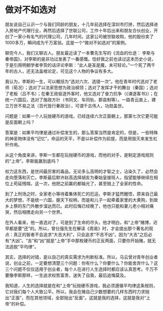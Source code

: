 # 做对不如选对

朋友说自己认识一个与我们同龄的朋友，十几年前选择在深圳市打拼，然后选择进入房地产代理行业，再然后选择了世联公司，工作十年后出来和朋友合伙创业，开创了一家小有名气的代理公司，几年时间，这家公司被世联收购，他的股份卖了1000多万，瞬间成为千万富翁。这是一个“做对不如选对”的案例。 

聊完今人，我们又聊古人。朋友最近读了一本曹先生写的《流血的仕途： 李斯与秦帝国》，对李斯的是非功过发表了一番感慨。恰好我之前也读过这本历史小说，于是引用明朝学者李贽的话评论李斯：“此人是圣是魔，未可轻论。”一个死了两千年的古人，还无法盖棺论定，可见这个人物的争议有多大。 

我认为，李斯的一生，可以概括为“选对六次、选错一次”。他在青年时代选对了老师（荀况）；选对了以法家思想为政治纲领；选对了发挥才干的舞台（秦国）；选对了老板（吕不韦）；在秦王政驱逐外客时，他又选对了奋力抗争（《谏逐客书》）；在统一六国后，选对了施政方针（书同文、车同轨、郡县制等）。一路青云直上，建立万世不易之法（百代皆行秦政治），可谓千古伟人，功勋盖世。 

问题是：如果一个人玩抛硬币的游戏，已经连续六次正面朝上，那第七次它更可能是反面朝上吗？ 

答案是：如果平均律是通过补偿发生的，那么答案当然是肯定的，但是，一些特殊的神圣物体没有“记忆”，命运的天平，不是以补偿作为前提，而是用毁灭来发生杠杆作用。 

从这个角度来讲，李斯一生都在玩抛硬币的游戏，而他的对手，是制定游戏规则的“上帝”。李斯能赢到底吗？ 

权力这东西，是世间最厉害的毒品，无论多么高明的才智之士，沾染久了，必然会走向堕落和灭亡。李斯最后默许赵高选择胡亥为秦始皇接班人，指望能够继续在相位上苟延残喘，这一次，他把之前赢的都输光了，甚至赔上了全家的性命。 

到了上刑场之时，全家老小等待着集体死亡的厄运，李斯才猛然醒悟，原来自己最大的梦想，不是统一六国，握天下权柄，而是和儿子一起牵着家里的大黄狗，到故乡上蔡的东门外散步溜达而已。此时后悔已经晚了，他也只能和妻儿老小相对痛哭，然后相携走向另一个世界。 

在外人看来，他一直选对了，可是到了生命的尽头，他才明白，和“上帝”赌博，迟早都是要“还”的。所以，曾仕强先生在解读《周易》时，才会提出那个著名的观点：真正的智者不会追求“大吉大利”，只会追求“不吉不凶”。因为“大吉”之后必有“大凶”。“吉”和“凶”就是“上帝”手中那枚硬币的正反两面，只要你开始赌，就无法逃脱“平均律”。 

其实，选择的对错，是以自己的真实需求为判断标准。所以，马云曾对青年创业者说，创业之前，一定要想清楚三个问题：你有什么？你要什么？你能舍弃什么？这三个问题不仅仅适用于创业者，每个人在进行人生选择时都应该认真思考。千万不要像李斯那样，一生追求权势富贵，迷失了自我，最后追悔莫及。 

我知道，人生的选择就是在和“上帝”玩抛硬币游戏，我必须遵循平均律这条规则，它对我们每个人大致公平。所以，我会在赌自己少数想要的几样东西时力求抛出“正面”，而在其他领域，全部抛出“反面”。这就是我的选择，这就是我对“上帝”的补偿。